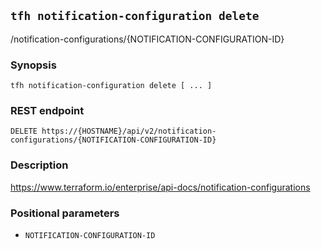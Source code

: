 ## `tfh notification-configuration delete`

/notification-configurations/{NOTIFICATION-CONFIGURATION-ID}

### Synopsis

    tfh notification-configuration delete [ ... ]

### REST endpoint

    DELETE https://{HOSTNAME}/api/v2/notification-configurations/{NOTIFICATION-CONFIGURATION-ID}

### Description

https://www.terraform.io/enterprise/api-docs/notification-configurations

### Positional parameters

* `NOTIFICATION-CONFIGURATION-ID`

